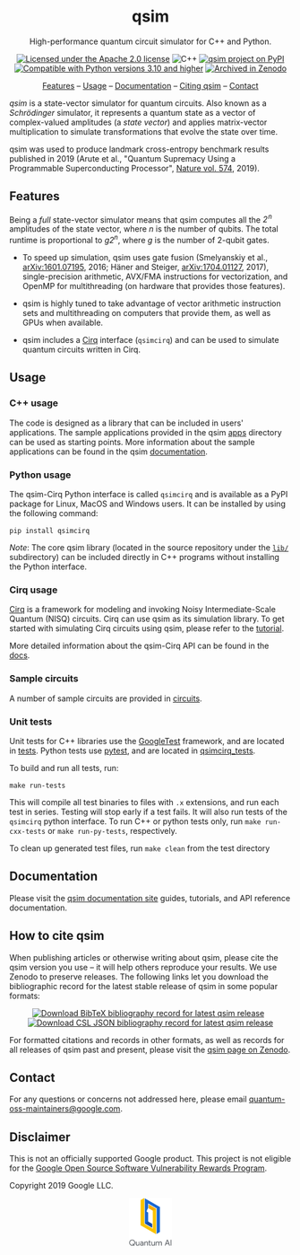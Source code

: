 <div align="center">

# qsim

High-performance quantum circuit simulator for C++ and Python.

[![Licensed under the Apache 2.0
license](https://img.shields.io/badge/License-Apache%202.0-3c60b1.svg?logo=opensourceinitiative&logoColor=white&style=flat-square)](https://github.com/quantumlib/qsim/blob/main/LICENSE)
![C++](https://img.shields.io/badge/C%2B%2B17-fcbc2c.svg?logo=c%2B%2B&logoColor=white&style=flat-square&label=C%2B%2B)
[![qsim project on
PyPI](https://img.shields.io/pypi/v/qsim.svg?logo=python&logoColor=white&label=PyPI&style=flat-square&color=e57430)](https://pypi.org/project/qsim)
[![Compatible with Python versions 3.10 and
higher](https://img.shields.io/badge/Python-3.10+-fcbc2c.svg?style=flat-square&logo=python&logoColor=white)](https://www.python.org/downloads/)
[![Archived in
Zenodo](https://img.shields.io/badge/10.5281%2Fzenodo.4023103-gray.svg?label=DOI&logo=doi&logoColor=white&style=flat-square&colorA=gray&colorB=3c60b1)](https://doi.org/10.5281/zenodo.4023103)

[Features](#features) &ndash;
[Usage](#usage) &ndash;
[Documentation](#documentation) &ndash;
[Citing qsim](#how-to-cite-qsim) &ndash;
[Contact](#contact)

</div>

_qsim_ is a state-vector simulator for quantum circuits. Also known as a
_Schrödinger_ simulator, it represents a quantum state as a vector of
complex-valued amplitudes (a _state vector_) and applies matrix-vector
multiplication to simulate transformations that evolve the state over time.

qsim was used to produce landmark cross-entropy benchmark results published
in 2019 (Arute et al., "Quantum Supremacy Using a Programmable Superconducting
Processor", [Nature
vol.&nbsp;574](https://www.nature.com/articles/s41586-019-1666-5), 2019).

## Features

Being a _full_ state-vector simulator means that qsim computes all the
_2<sup> n</sup>_ amplitudes of the state vector, where _n_ is the number of
qubits. The total runtime is proportional to _g2<sup>n</sup>_, where _g_ is the
number of 2-qubit gates.

*   To speed up simulation, qsim uses gate fusion (Smelyanskiy et al.,
    [arXiv:1601.07195](https://arxiv.org/abs/1601.07195), 2016; Häner and
    Steiger, [arXiv:1704.01127](https://arxiv.org/abs/1704.01127), 2017),
    single-precision arithmetic, AVX/FMA instructions for vectorization, and
    OpenMP for multithreading (on hardware that provides those features).

*   qsim is highly tuned to take advantage of vector arithmetic instruction sets
    and multithreading on computers that provide them, as well as GPUs when
    available.

*   qsim includes a [Cirq](https://quantumai.google/cirq) interface (`qsimcirq`)
    and can be used to simulate quantum circuits written in Cirq.

## Usage

### C++ usage

The code is designed as a library that can be included in users' applications.
The sample applications provided in the qsim
[apps](https://github.com/quantumlib/qsim/tree/main/apps) directory can be used
as starting points. More information about the sample applications can be found
in the qsim
[documentation](https://github.com/quantumlib/qsim/blob/main/docs/usage.md).

### Python usage

The qsim-Cirq Python interface is called `qsimcirq` and is available as a PyPI
package for Linux, MacOS and Windows users. It can be installed by using the
following command:

```shell
pip install qsimcirq
```

_Note_: The core qsim library (located in the source repository under the
[`lib/`](https://github.com/quantumlib/qsim/blob/main/lib) subdirectory) can
be included directly in C++ programs without installing the Python interface.

### Cirq usage

[Cirq](https://github.com/quantumlib/cirq) is a framework for modeling and
invoking Noisy Intermediate-Scale Quantum (NISQ) circuits. Cirq can use qsim
as its simulation library. To get started with simulating Cirq circuits using
qsim, please refer to the
[tutorial](https://github.com/quantumlib/qsim/blob/main/docs/tutorials/qsimcirq.ipynb).

More detailed information about the qsim-Cirq API can be found in the
[docs](https://github.com/quantumlib/qsim/blob/main/docs/cirq_interface.md).

### Sample circuits

A number of sample circuits are provided in
[circuits](https://github.com/quantumlib/qsim/tree/main/circuits).

### Unit tests

Unit tests for C++ libraries use the
[GoogleTest](https://github.com/google/googletest) framework, and are located in
[tests](https://github.com/quantumlib/qsim/tree/main/tests). Python tests use
[pytest](https://docs.pytest.org/en/stable/), and are located in
[qsimcirq_tests](https://github.com/quantumlib/qsim/tree/main/qsimcirq_tests).

To build and run all tests, run:

```shell
make run-tests
```

This will compile all test binaries to files with `.x` extensions, and run each
test in series. Testing will stop early if a test fails. It will also run tests
of the `qsimcirq` python interface. To run C++ or python tests only, run
`make run-cxx-tests` or `make run-py-tests`, respectively.

To clean up generated test files, run `make clean` from the test directory

## Documentation

Please visit the [qsim documentation site](https://quantumai.google/qsim)
guides, tutorials, and API reference documentation.

## How to cite qsim<a name="citing-qsim"></a><a name="how-to-cite"></a>

When publishing articles or otherwise writing about qsim, please cite the qsim
version you use – it will help others reproduce your results. We use Zenodo to
preserve releases. The following links let you download the bibliographic
record for the latest stable release of qsim in some popular formats:

<div align="center">

[![Download BibTeX bibliography record for latest qsim
release](https://img.shields.io/badge/Download%20record-e0e0e0.svg?style=flat-square&logo=LaTeX&label=BibTeX&labelColor=106f6e)](https://zenodo.org/records/4067237/export/bibtex)&nbsp;&nbsp;
[![Download CSL JSON bibliography record for latest qsim
release](https://img.shields.io/badge/Download%20record-e0e0e0.svg?style=flat-square&label=CSL&labelColor=2d98e0&logo=json)](https://zenodo.org/records/4067237/export/csl)

</div>

For formatted citations and records in other formats, as well as records for all
releases of qsim past and present, please visit the [qsim page on
Zenodo](https://doi.org/10.5281/zenodo.4023103).

## Contact

For any questions or concerns not addressed here, please email
quantum-oss-maintainers@google.com.

## Disclaimer

This is not an officially supported Google product. This project is not
eligible for the [Google Open Source Software Vulnerability Rewards
Program](https://bughunters.google.com/open-source-security).

Copyright 2019 Google LLC.

<div align="center">
  <a href="https://quantumai.google">
    <img width="15%" alt="Google Quantum AI"
         src="https://raw.githubusercontent.com/quantumlib/Cirq/refs/heads/main/docs/images/quantum-ai-vertical.svg">
  </a>
</div>
